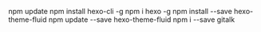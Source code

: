 npm update
npm install hexo-cli -g
npm i hexo -g
npm install --save hexo-theme-fluid
npm update --save hexo-theme-fluid
npm i --save gitalk

